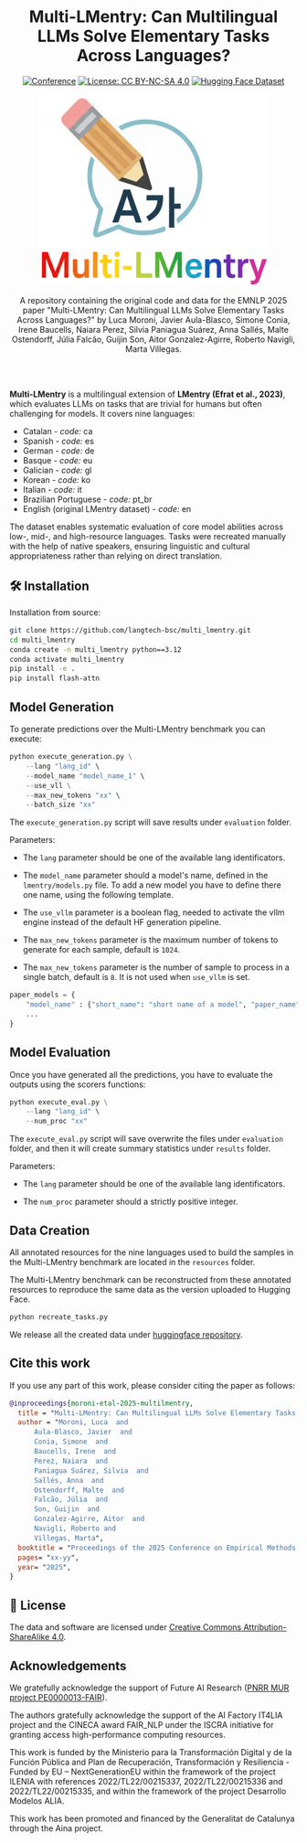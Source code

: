 <div align="center">

# Multi-LMentry: Can Multilingual LLMs Solve Elementary Tasks Across Languages?

[![Conference](https://img.shields.io/badge/EMNLP-2025-4b44ce)](https://2025.emnlp.org/)
[![License: CC BY-NC-SA 4.0](https://img.shields.io/badge/License-CC%20BY--NC--SA%204.0-lightgrey.svg)](https://creativecommons.org/licenses/by-nc-sa/4.0/)
[![Hugging Face Dataset](https://img.shields.io/badge/%F0%9F%A4%97%20Hugging%20Face-Dataset-FCD21D)](https://huggingface.co/datasets/BSC-LT/multi_lmentry)
</div>

<p align="center">
  <img src="https://github.com/Andrew-Wyn/images/blob/master/multi_lmentry/LMentry-LOGO-no_bgrd.png"
       width="400">
</p>

<div align="center"> A repository containing the original code and data for the EMNLP 2025 paper "Multi-LMentry: Can Multilingual LLMs Solve Elementary Tasks Across Languages?" by Luca Moroni, Javier Aula-Blasco, Simone Conia, Irene Baucells, Naiara Perez, Silvia Paniagua Suárez, Anna Sallés, Malte Ostendorff, Júlia Falcão, Guijin Son, Aitor Gonzalez-Agirre, Roberto Navigli, Marta Villegas. </div>

<br><br>

**Multi-LMentry** is a multilingual extension of **LMentry (Efrat et al., 2023)**, which evaluates LLMs on tasks that are trivial for humans but often challenging for models. It covers nine languages:

- Catalan - *code:* ca
- Spanish - *code:* es
- German - *code:* de
- Basque - *code:* eu
- Galician - *code:* gl
- Korean - *code:* ko
- Italian - *code:* it
- Brazilian Portuguese - *code:* pt_br
- English (original LMentry dataset) - *code:* en

The dataset enables systematic evaluation of core model abilities across low-, mid-, and high-resource languages. Tasks were recreated manually with the help of native speakers, ensuring linguistic and cultural appropriateness rather than relying on direct translation.


## 🛠️ Installation

Installation from source:

```bash
git clone https://github.com/langtech-bsc/multi_lmentry.git
cd multi_lmentry
conda create -n multi_lmentry python==3.12
conda activate multi_lmentry
pip install -e .
pip install flash-attn
```

## Model Generation 

To generate predictions over the Multi-LMentry benchmark you can execute:

```python
python execute_generation.py \
    --lang "lang_id" \
    --model_name "model_name_1" \
    --use_vll \
    --max_new_tokens "xx" \
    --batch_size "xx"
```

The `execute_generation.py` script will save results under `evaluation` folder.

Parameters:

- The `lang` parameter should be one of the available lang identificators.

- The `model_name` parameter should a model's name, defined in the `lmentry/models.py` file. To add a new model you have to define there one name, using the following template.

- The `use_vllm` parameter is a boolean flag, needed to activate the vllm engine instead of the default HF generation pipeline.

- The `max_new_tokens` parameter is the maximum number of tokens to generate for each sample, default is `1024`.

- The `max_new_tokens` parameter is the number of sample to process in a single batch, default is `8`. It is not used when `use_vllm` is set.

```python
paper_models = {
    "model_name" : {"short_name": "short name of a model", "paper_name": "huggingface name", "predictor_name": "huggingface name"},
    ...
}
```

## Model Evaluation

Once you have generated all the predictions, you have to evaluate the outputs using the scorers functions:

```python
python execute_eval.py \
    --lang "lang_id" \
    --num_proc "xx"
```

The `execute_eval.py` script will save overwrite the files under `evaluation` folder, and then it will create summary statistics under `results` folder.

Parameters:

- The `lang` parameter should be one of the available lang identificators.

- The `num_proc` parameter should a strictly positive integer.

## Data Creation

All annotated resources for the nine languages used to build the samples in the Multi-LMentry benchmark are located in the `resources` folder.

The Multi-LMentry benchmark can be reconstructed from these annotated resources to reproduce the same data as the version uploaded to Hugging Face.

```python
python recreate_tasks.py
```

We release all the created data under <a href="https://huggingface.co/datasets/BSC-LT/multi_lmentry">huggingface repository</a>.

## Cite this work

If you use any part of this work, please consider citing the paper as follows:

```bibtex
@inproceedings{moroni-etal-2025-multilmentry,
  title = "Multi-LMentry: Can Multilingual LLMs Solve Elementary Tasks Across Languages?",
  author = "Moroni, Luca  and
      Aula-Blasco, Javier  and
      Conia, Simone  and
      Baucells, Irene  and
      Perez, Naiara  and
      Paniagua Suárez, Silvia  and
      Sallés, Anna  and
      Ostendorff, Malte  and
      Falcão, Júlia  and
      Son, Guijin  and
      Gonzalez-Agirre, Aitor  and
      Navigli, Roberto and
      Villegas, Marta",
  booktitle = "Proceedings of the 2025 Conference on Empirical Methods in Natural Language Processing",
  pages= "xx-yy",
  year= "2025",
}
```

## 🪪 License

The data and software are licensed under [Creative Commons Attribution-ShareAlike 4.0](https://creativecommons.org/licenses/by-sa/4.0/).

## Acknowledgements
We gratefully acknowledge the support of Future AI Research ([PNRR MUR project PE0000013-FAIR](https://fondazione-fair.it/en/)).

The authors gratefully acknowledge the support of the AI Factory IT4LIA project and the CINECA award FAIR_NLP under the ISCRA initiative for granting access high-performance computing resources.

This work is funded by the Ministerio para la Transformación Digital y de la Función Pública and Plan de Recuperación, Transformación y Resiliencia - Funded by EU – NextGenerationEU within the framework of the project ILENIA with references 2022/TL22/00215337, 2022/TL22/00215336 and 2022/TL22/00215335, and within the framework of the project Desarrollo Modelos ALIA.

This work has been promoted and financed by the Generalitat de Catalunya through the Aina project.

